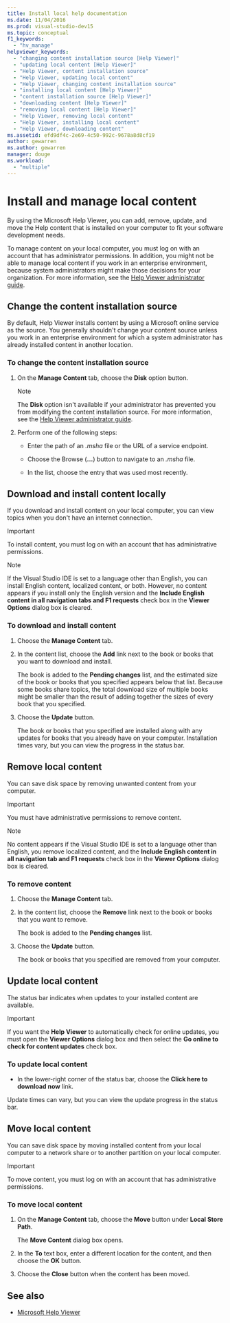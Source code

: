 ```yaml
---
title: Install local help documentation
ms.date: 11/04/2016
ms.prod: visual-studio-dev15
ms.topic: conceptual
f1_keywords:
  - "hv_manage"
helpviewer_keywords:
  - "changing content installation source [Help Viewer]"
  - "updating local content [Help Viewer]"
  - "Help Viewer, content installation source"
  - "Help Viewer, updating local content"
  - "Help Viewer, changing content installation source"
  - "installing local content [Help Viewer]"
  - "content installation source [Help Viewer]"
  - "downloading content [Help Viewer]"
  - "removing local content [Help Viewer]"
  - "Help Viewer, removing local content"
  - "Help Viewer, installing local content"
  - "Help Viewer, downloading content"
ms.assetid: efd9df4c-2e69-4c50-992c-9678a8d8cf19
author: gewarren
ms.author: gewarren
manager: douge
ms.workload:
  - "multiple"
---
```

# Install and manage local content

By using the Microsoft Help Viewer, you can add, remove, update, and move the Help content that is installed on your computer to fit your software development needs.

To manage content on your local computer, you must log on with an account that has administrator permissions. In addition, you might not be able to manage local content if you work in an enterprise environment, because system administrators might make those decisions for your organization. For more information, see the [Help Viewer administrator guide](../help-viewer/administrator-guide.md).

## Change the content installation source

By default, Help Viewer installs content by using a Microsoft online service as the source. You generally shouldn't change your content source unless you work in an enterprise environment for which a system administrator has already installed content in another location.

### To change the content installation source

1.  On the **Manage Content** tab, choose the **Disk** option button.

    > [!NOTE]
    > The **Disk** option isn't available if your administrator has prevented you from modifying the content installation source. For more information, see the [Help Viewer administrator guide](../help-viewer/administrator-guide.md).

2.  Perform one of the following steps:

    -   Enter the path of an *.msha* file or the URL of a service endpoint.

    -   Choose the Browse (**...**) button to navigate to an *.msha* file.

    -   In the list, choose the entry that was used most recently.

## Download and install content locally

If you download and install content on your local computer, you can view topics when you don't have an internet connection.

> [!IMPORTANT]
> To install content, you must log on with an account that has administrative permissions.

> [!NOTE]
> If the Visual Studio IDE is set to a language other than English, you can install English content, localized content, or both. However, no content appears if you install only the English version and the **Include English content in all navigation tabs and F1 requests** check box in the **Viewer Options** dialog box is cleared.

### To download and install content

1.  Choose the **Manage Content** tab.

2.  In the content list, choose the **Add** link next to the book or books that you want to download and install.

     The book is added to the **Pending changes** list, and the estimated size of the book or books that you specified appears below that list. Because some books share topics, the total download size of multiple books might be smaller than the result of adding together the sizes of every book that you specified.

3.  Choose the **Update** button.

     The book or books that you specified are installed along with any updates for books that you already have on your computer. Installation times vary, but you can view the progress in the status bar.

## Remove local content

You can save disk space by removing unwanted content from your computer.

> [!IMPORTANT]
> You must have administrative permissions to remove content.

> [!NOTE]
> No content appears if the Visual Studio IDE is set to a language other than English, you remove localized content, and the **Include English content in all navigation tab and F1 requests** check box in the **Viewer Options** dialog box is cleared.

### To remove content

1.  Choose the **Manage Content** tab.

2.  In the content list, choose the **Remove** link next to the book or books that you want to remove.

     The book is added to the **Pending changes** list.

3.  Choose the **Update** button.

     The book or books that you specified are removed from your computer.

## Update local content

The status bar indicates when updates to your installed content are available.

> [!IMPORTANT]
> If you want the **Help Viewer** to automatically check for online updates, you must open the **Viewer Options** dialog box and then select the **Go online to check for content updates** check box.

### To update local content

- In the lower-right corner of the status bar, choose the **Click here to download now** link.

Update times can vary, but you can view the update progress in the status bar.

## Move local content

You can save disk space by moving installed content from your local computer to a network share or to another partition on your local computer.

> [!IMPORTANT]
> To move content, you must log on with an account that has administrative permissions.

### To move local content

1.  On the **Manage Content** tab, choose the **Move** button under **Local Store Path**.

     The **Move Content** dialog box opens.

2.  In the **To** text box, enter a different location for the content, and then choose the **OK** button.

3.  Choose the **Close** button when the content has been moved.

## See also

- [Microsoft Help Viewer](../help-viewer/overview.md)